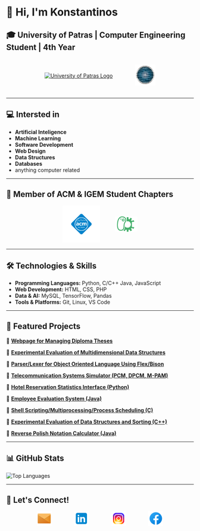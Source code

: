 # 👋 Hi, I'm Konstantinos

## 🎓 **University of Patras | Computer Engineering Student | 4th Year** 
<br>
<div class="image-container" style="display: flex; justify-content: center; align-items: center;">
  <a href="https://www.upatras.gr/en/" target="_blank">
    <img src="https://raw.githubusercontent.com/EgwDean/assets/main/logos/upatras.png" width="50" alt="University of Patras Logo" style="margin-right: 30px; margin-left: 30px;">
  </a>
  <a href="https://www.ceid.upatras.gr/en/home/" target="_blank">
    <img src="https://raw.githubusercontent.com/EgwDean/assets/main/logos/ceid.png" width="55" alt="CEID Logo" style="margin-right: 30px; margin-left: 30px">
  </a>
</div>
<br>

---

## 💻 Intersted in 
- **Artificial Inteligence**
- **Machine Learning**
- **Software Development**
- **Web Design**
- **Data Structures**
- **Databases**
- anything computer related

---

## 🚀 Member of **ACM** & **IGEM** Student Chapters
<div class="image-container" style="display: flex; justify-content: center; align-items: center;">
  <a href="https://acmupatras.acm.org/" target="_blank">
    <img src="https://raw.githubusercontent.com/EgwDean/assets/main/logos/acm.png" width="100" alt="ACM Logo" style="margin-right: 30px; margin-left: 30px">
  </a>
  <a href="https://igem.org/" target="_blank">
    <img src="https://raw.githubusercontent.com/EgwDean/assets/main/logos/igem.png" width="60" alt="IGEM Logo" style="margin-right: 30px; margin-left: 10px">
  </a>
</div>

---

## 🛠️ Technologies & Skills  

- **Programming Languages:** Python, C/C++ Java, JavaScript  
- **Web Development:** HTML, CSS, PHP 
- **Data & AI:** MySQL, TensorFlow, Pandas  
- **Tools & Platforms:** Git, Linux, VS Code  

---

## 🌟 Featured Projects  

🔹 **[Webpage for Managing Diploma Theses](https://github.com/EgwDean/Web-Project-24-25)**

🔹 **[Experimental Evaluation of Multidimensional Data Structures](https://github.com/F1l14/MDS)**

🔹 **[Parser/Lexer for Object Oriented Language Using Flex/Bison](https://github.com/EgwDean/Flex-Bison-Project-23-24)**

🔹 **[Telecommunication Systems Simulator (PCM, DPCM, M-PAM)](https://github.com/EgwDean/Digital-Telecommunications-Project-24-25)**

🔹 **[Hotel Reservation Statistics Interface (Python)](https://github.com/EgwDean/Python-DB-Project-23-24)**

🔹 **[Employee Evaluation System (Java)](https://github.com/EgwDean/Databases-Project-23-24)**

🔹 **[Shell Scripting/Multiprocessing/Process Scheduling (C)](https://github.com/EgwDean/OS-Project-23-24)**

🔹 **[Experimental Evaluation of Data Structures and Sorting (C++)](https://github.com/vasiliskoutroumpelas/DS-Project-23)**

🔹 **[Reverse Polish Notation Calculator (Java)](https://github.com/EgwDean/RPN-Calculator-21-22)**

---

## 📊 GitHub Stats  


![Top Languages](https://github-readme-stats.vercel.app/api/top-langs/?username=EgwDean&layout=compact&theme=github_dark)  


---

## 🤝 Let's Connect!  

<div class="image-container" style="display: flex; justify-content: center; align-items: center;">
  <a href="mailto:k.matsaniaou2003@gmail.com" target="_blank">
    <img src="https://raw.githubusercontent.com/EgwDean/assets/main/logos/email.png" width="40" alt="Email Logo" style="margin-right: 30px; margin-left: 30px">
  </a>
  <a href="https://www.linkedin.com/in/%CE%BA%CF%89%CE%BD%CF%83%CF%84%CE%B1%CE%BD%CF%84%CE%AF%CE%BD%CE%BF%CF%82-%CE%B1%CE%BD%CE%B1%CF%83%CF%84%CE%B1%CF%83%CF%8C%CF%80%CE%BF%CF%85%CE%BB%CE%BF%CF%82-979770151/" target="_blank">
    <img src="https://raw.githubusercontent.com/EgwDean/assets/main/logos/linkedin.png" width="40" alt="LinkedIn Logo" style="margin-right: 30px; margin-left: 30px">
  </a>
    <a href="https://www.instagram.com/egwdean/" target="_blank">
    <img src="https://raw.githubusercontent.com/EgwDean/assets/main/logos/instagram.png" width="40" alt="Instagram Logo" style="margin-right: 30px; margin-left: 30px">
  </a>
    <a href="https://www.facebook.com/egwdean/" target="_blank">
    <img src="https://raw.githubusercontent.com/EgwDean/assets/main/logos/facebook.png" width="40" alt="Facebook Logo" style="margin-right: 30px; margin-left: 30px">
  </a>
</div>
